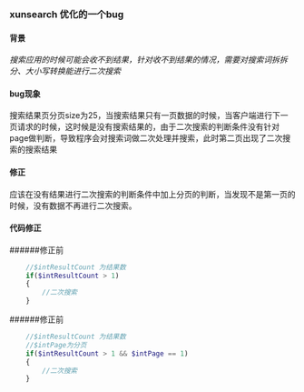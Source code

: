 ### xunsearch 优化的一个bug

#### 背景

*搜索应用的时候可能会收不到结果，针对收不到结果的情况，需要对搜索词拆拆分、大小写转换能进行二次搜索*

#### bug现象

搜索结果页分页size为25，当搜索结果只有一页数据的时候，当客户端进行下一页请求的时候，这时候是没有搜索结果的，由于二次搜索的判断条件没有针对page做判断，导致程序会对搜索词做二次处理并搜索，此时第二页出现了二次搜索的搜索结果

#### 修正

应该在没有结果进行二次搜索的判断条件中加上分页的判断，当发现不是第一页的时候，没有数据不再进行二次搜索。

#### 代码修正

######修正前

```php
	//$intResultCount 为结果数
	if($intResultCount > 1)
    {
	    //二次搜索
	}
```

######修正前

```php
	//$intResultCount 为结果数
	//$intPage为分页
	if($intResultCount > 1 && $intPage == 1)
    {
	    //二次搜索
	}
```


